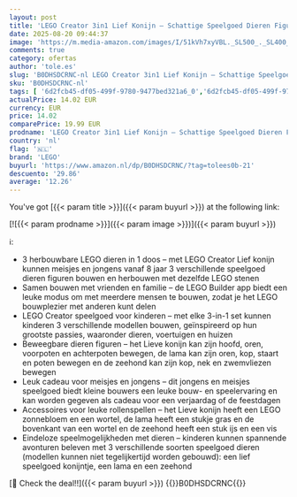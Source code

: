 ```yaml
---
layout: post
title: 'LEGO Creator 3in1 Lief Konijn – Schattige Speelgoed Dieren Figuren Verandert In Een Lama Of Zeehond – Creatief Verjaardagscadeau Voor Meisjes en Jongens Vanaf 8 Jaar – 31162'
date: 2025-08-20 09:44:37
image: 'https://m.media-amazon.com/images/I/51kVh7xyVBL._SL500_._SL400_.jpg'
comments: true
category: ofertas
author: 'tole.es'
slug: 'B0DHSDCRNC-nl LEGO Creator 3in1 Lief Konijn – Schattige Speelgoed Dieren...'
sku: 'B0DHSDCRNC-nl'
tags: [ '6d2fcb45-df05-499f-9780-9477bed321a6_0','6d2fcb45-df05-499f-9780-9477bed321a6_501','Arborist Merchandising Root','Bouw- & constructiespeelgoed','Creatieve spellen','Educatief speelgoed','Self Service','Special Features Stores','Speelgoed & spellen','Speelgoedbouwsets','lego','🇳🇱', ]
actualPrice: 14.02 EUR
currency: EUR
price: 14.02
comparePrice: 19.99 EUR
prodname: 'LEGO Creator 3in1 Lief Konijn – Schattige Speelgoed Dieren Figuren Verandert In Een Lama Of Zeehond – Creatief Verjaardagscadeau Voor Meisjes en Jongens Vanaf 8 Jaar – 31162'
country: 'nl'
flag: '🇳🇱'
brand: 'LEGO'
buyurl: 'https://www.amazon.nl/dp/B0DHSDCRNC/?tag=tolees0b-21'
descuento: '29.86'
average: '12.26'
---
```


You've got [{{< param title >}}]({{< param buyurl >}}) at the following link:

[![{{< param prodname >}}]({{< param image >}})]({{< param buyurl >}})

ℹ️:

- 3 herbouwbare LEGO dieren in 1 doos – met LEGO Creator Lief konijn kunnen meisjes en jongens vanaf 8 jaar 3 verschillende speelgoed dieren figuren bouwen en herbouwen met dezelfde LEGO stenen
- Samen bouwen met vrienden en familie – de LEGO Builder app biedt een leuke modus om met meerdere mensen te bouwen, zodat je het LEGO bouwplezier met anderen kunt delen
- LEGO Creator speelgoed voor kinderen – met elke 3-in-1 set kunnen kinderen 3 verschillende modellen bouwen, geïnspireerd op hun grootste passies, waaronder dieren, voertuigen en huizen
- Beweegbare dieren figuren – het Lieve konijn kan zijn hoofd, oren, voorpoten en achterpoten bewegen, de lama kan zijn oren, kop, staart en poten bewegen en de zeehond kan zijn kop, nek en zwemvliezen bewegen
- Leuk cadeau voor meisjes en jongens – dit jongens en meisjes speelgoed biedt kleine bouwers een leuke bouw- en speelervaring en kan worden gegeven als cadeau voor een verjaardag of de feestdagen
- Accessoires voor leuke rollenspellen – het Lieve konijn heeft een LEGO zonnebloem en een wortel, de lama heeft een stukje gras en de bovenkant van een wortel en de zeehond heeft een stuk ijs en een vis
- Eindeloze speelmogelijkheden met dieren – kinderen kunnen spannende avonturen beleven met 3 verschillende soorten speelgoed dieren (modellen kunnen niet tegelijkertijd worden gebouwd): een lief speelgoed konijntje, een lama en een zeehond

[🛒 Check the deal!!]({{< param buyurl >}})
{{<world>}}B0DHSDCRNC{{</world>}}

